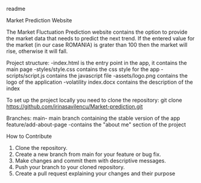 readme

Market Prediction Website

The Market Fluctuation Prediction website contains the option to provide the market data that needs to predict the next trend. If the entered value for the market (in our case ROMANIA) is grater than 100 then the market will rise, otherwise it will fall.

Project structure:
-index.html is the entry point in the app, it contains the main page
-styles/style.css contains the css style for the app
-scripts/script.js contains the javascript file
-assets/logo.png contains the logo of the application
-volatility index.docx contains the description of the index 

To set up the project locally you need to clone the repository:
git clone https://github.com/irinasavilencu/Market-prediction.git

Branches:
main- main branch containing the stable version of the app
feature/add-about-page -contains the "about me" section of the project


How to Contribute
1. Clone the repository.
2. Create a new branch from main for your feature or bug fix.
3. Make changes and commit them with descriptive messages.
4. Push your branch to your cloned repository.
5. Create a pull request explaining your changes and their purpose
